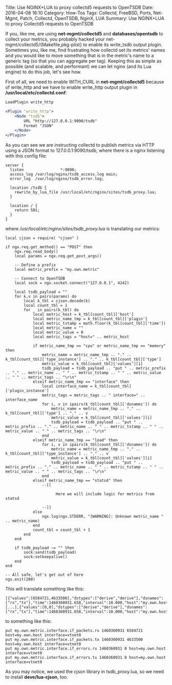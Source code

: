 Title: Use NGINX+LUA to proxy collectd5 requests to OpenTSDB
Date: 2016-04-08 16:10
Category: How-Tos
Tags: Collectd, FreeBSD, Ports, Net-Mgmt, Patch, Collectd, OpenTSDB, NginX, LUA
Summary: Use NGINX+LUA to proxy Collectd5 requests to OpenTSDB

If you, like me, are using **net-mgmt/collectd5** and **databases/opentsdb** to collect
your metrics, you probably hacked your net-mgmt/collectd5/{Makefile,pkg-plist} to enable
its write_tsdb output plugin.
Sometimes you, like me, find frustrating how collectd set its metrics' names and you would
like to move something that is in the metric's name to a generic tag (so that you can
aggregate per tag).
Keeping this as simple as possible (and scalable, and performant) we can let nginx (and its
Lua engine) to do this job, let's see how.

First of all, we need to enable WITH_CURL in **net-mgmt/collectd5** because of write_http
and we have to enable write_http output plugin in **/usr/local/etc/collectd.conf**:
```apache
LoadPlugin write_http

<Plugin "write_http">
    <Node "tsdb">
        URL "http://127.0.0.1:9090/tsdb"
        Format "JSON"
    </Node>
</Plugin>
```

As you can see we are instructing collectd to publish metrics via HTTP using a JSON format to
127.0.0.1:9090/tsdb, where there is a nginx listening with this config file:
```nginx
server {
  listen                *:9090;
  access_log /var/log/nginx/tsdb_access.log main;
  error_log  /var/log/nginx/tsdb_error.log;

  location /tsdb {
    rewrite_by_lua_file /usr/local/etc/nginx/sites/tsdb_proxy.lua;
  }

  location / {
    return 501;
  }
}
```

where */usr/local/etc/nginx/sites/tsdb_proxy.lua* is translating our metrics:
```
local cjson = require( "cjson" )

if ngx.req.get_method() == "POST" then
    ngx.req.read_body()
    local params = ngx.req.get_post_args()

    -- Define a prefix
    local metric_prefix = "my.own.metric"

    -- Connect to OpenTSDB
    local sock = ngx.socket.connect("127.0.0.1", 4242)

    local tsdb_payload = ""
    for k,v in pairs(params) do
        local k_tbl = cjson.decode(k)
        local count_tbl = 1
        for _ in pairs(k_tbl) do
            local metric_host = k_tbl[count_tbl]['host']
            local metric_name_tmp = k_tbl[count_tbl]['plugin']
            local metric_tstamp = math.floor(k_tbl[count_tbl]['time'])
            local metric_name = ""
            local metric_value = 0
            local metric_tags = "host=" .. metric_host

            if metric_name_tmp == "cpu" or metric_name_tmp == "memory" then
                metric_name = metric_name_tmp .. "." .. k_tbl[count_tbl]['type_instance'] .. "." .. k_tbl[count_tbl]['type']
                metric_value = k_tbl[count_tbl]['values'][1]
                tsdb_payload = tsdb_payload .. "put " .. metric_prefix .. "." .. metric_name .. " " .. metric_tstamp .. " " .. metric_value .. " " .. metric_tags .. "\r\n"
            elseif metric_name_tmp == "interface" then
                local interface_name = k_tbl[count_tbl]['plugin_instance']
                metric_tags = metric_tags .. " interface=" .. interface_name
                for i, v in ipairs(k_tbl[count_tbl]['dsnames']) do
                    metric_name = metric_name_tmp .. "." .. k_tbl[count_tbl]['type'] .. "." .. v
                    metric_value = k_tbl[count_tbl]['values'][i]
                    tsdb_payload = tsdb_payload .. "put " .. metric_prefix .. "." .. metric_name .. " " .. metric_tstamp .. " " .. metric_value .. " " .. metric_tags .. "\r\n"
                end
            elseif metric_name_tmp == "load" then
                for i, v in ipairs(k_tbl[count_tbl]['dsnames']) do
                    metric_name = metric_name_tmp .. "." .. k_tbl[count_tbl]['type_instance'] .. "." .. v
                    metric_value = k_tbl[count_tbl]['values'][i]
                    tsdb_payload = tsdb_payload .. "put " .. metric_prefix .. "." .. metric_name .. " " .. metric_tstamp .. " " .. metric_value .. " " .. metric_tags .. "\r\n"
                end
            elseif metric_name_tmp == "statsd" then
                --[[ 

                      Here we will include logic for metrics from statsd

                --]]
            else
                ngx.log(ngx.STDERR, "[WARNING]: Unknown metric_name " .. metric_name)
            end
            count_tbl = count_tbl + 1
        end
    end

    if tsdb_payload ~= "" then
        sock:send(tsdb_payload)
        sock:setkeepalive()
    end
end

-- All safe, let's get out of here
ngx.exit(200)
```

This will translate something like this:
```
[{"values":[6584721,4633500],"dstypes":["derive","derive"],"dsnames":["rx","tx"],"time":1460360931.658,"interval":10.000,"host":"my.own.host","plugin":"interface","plugin_instance":"vtnet0","type":"if_packets","type_instance":""},[...],{"values":[0,0],"dstypes":["derive","derive"],"dsnames":["rx","tx"],"time":1460360931.658,"interval":10.000,"host":"my.own.host","plugin":"interface","plugin_instance":"vtnet0","type":"if_errors","type_instance":""}]
```

to something like this:
```
put my.own.metric.interface.if_packets.rx 1460360931 6584721 host=my.own.host interface=vtnet0
put my.own.metric.interface.if_packets.tx 1460360931 4633500 host=my.own.host interface=vtnet0
put my.own.metric.interface.if_errors.rx 1460360931 0 host=my.own.host interface=vtnet0
put my.own.metric.interface.if_errors.tx 1460360931 0 host=my.own.host interface=vtnet0
```

As you may notice, we used the cjson library in tsdb_proxy.lua, so we need to install **deve/lua-cjson**, too.
